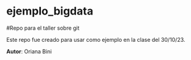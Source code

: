 # ejemplo_bigdata
#Repo para el taller sobre git

Este repo fue creado para usar como ejemplo en la clase del 30/10/23.

**Autor**: Oriana Bini


